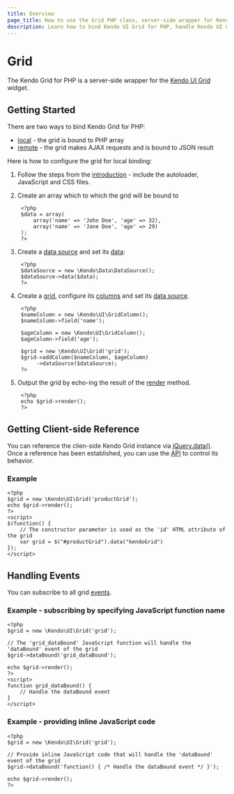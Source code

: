 ```yaml
---
title: Overview
page_title: How to use the Grid PHP class, server-side wrapper for Kendo UI Grid widget
description: Learn how to bind Kendo UI Grid for PHP, handle Kendo UI Grid Events, access an existing grid.
---
```


# Grid

The Kendo Grid for PHP is a server-side wrapper for the [Kendo UI Grid](/api/javascript/ui/grid) widget.

## Getting Started

There are two ways to bind Kendo Grid for PHP:

* [local](/php/widgets/grid/local-binding) - the grid is bound to PHP array
* [remote](/php/widgets/grid/remote-binding) - the grid makes AJAX requests and is bound to JSON result

Here is how to configure the grid for local binding:

1. Follow the steps from the [introduction](/php/introduction) - include the autoloader, JavaScript and CSS files.
2. Create an array which to which the grid will be bound to

        <?php
        $data = array(
            array('name' => 'John Doe', 'age' => 32),
            array('name' => 'Jane Doe', 'age' => 29)
        );
        ?>
3. Create a [data source](/api/wrappers/php/Kendo/Data/DataSource) and set its [data](/api/wrappers/php/Kendo/Data/DataSource#data):

        <?php
        $dataSource = new \Kendo\Data\DataSource();
        $dataSource->data($data);
        ?>
4. Create a [grid](/api/wrappers/php/Kendo/UI/Grid), configure its [columns](/api/wrappers/php/Kendo/UI/Grid#addcolumn) and set its [data source](/api/wrappers/php/Kendo/UI/Grid#datasource).

        <?php
        $nameColumn = new \Kendo\UI\GridColumn();
        $nameColumn->field('name');

        $ageColumn = new \Kendo\UI\GridColumn();
        $ageColumn->field('age');

        $grid = new \Kendo\UI\Grid('grid');
        $grid->addColumn($nameColumn, $ageColumn)
             ->dataSource($dataSource);
        ?>
5. Output the grid by echo-ing the result of the [render](/api/wrappers/php/Kendo/UI/Widget#render) method.

        <?php
        echo $grid->render();
        ?>

## Getting Client-side Reference

You can reference the clien-side Kendo Grid instance via [jQuery.data()](http://api.jquery.com/jQuery.data/).
Once a reference has been established, you can use the [API](/api/javascript/ui/grid#methods) to control its behavior.


### Example

    <?php
    $grid = new \Kendo\UI\Grid('productGrid');
    echo $grid->render();
    ?>
    <script>
    $(function() {
        // The constructor parameter is used as the 'id' HTML attribute of the grid
        var grid = $("#productGrid").data("kendoGrid")
    });
    </script>

## Handling Events

You can subscribe to all grid [events](/api/javascript/ui/grid#events).

### Example - subscribing by specifying JavaScript function name

    <?php
    $grid = new \Kendo\UI\Grid('grid');

    // The 'grid_dataBound' JavaScript function will handle the 'dataBound' event of the grid
    $grid->dataBound('grid_dataBound');

    echo $grid->render();
    ?>
    <script>
    function grid_dataBound() {
        // Handle the dataBound event
    }
    </script>

### Example - providing inline JavaScript code

    <?php
    $grid = new \Kendo\UI\Grid('grid');

    // Provide inline JavaScript code that will handle the 'dataBound' event of the grid
    $grid->dataBound('function() { /* Handle the dataBound event */ }');

    echo $grid->render();
    ?>
